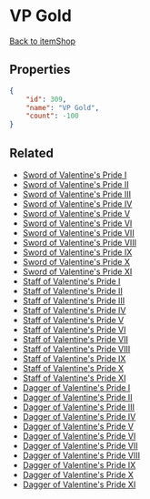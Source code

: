 # VP Gold

<no description available>

[Back to itemShop](../item-shops.md)

## Properties

```json
{
    "id": 309,
    "name": "VP Gold",
    "count": -100
}
```

## Related

- [Sword of Valentine's Pride I](../items/8768-sword-of-valentine-s-pride-i.md)
- [Sword of Valentine's Pride II](../items/8769-sword-of-valentine-s-pride-ii.md)
- [Sword of Valentine's Pride III](../items/8770-sword-of-valentine-s-pride-iii.md)
- [Sword of Valentine's Pride IV](../items/8771-sword-of-valentine-s-pride-iv.md)
- [Sword of Valentine's Pride V](../items/8772-sword-of-valentine-s-pride-v.md)
- [Sword of Valentine's Pride VI](../items/8773-sword-of-valentine-s-pride-vi.md)
- [Sword of Valentine's Pride VII](../items/8774-sword-of-valentine-s-pride-vii.md)
- [Sword of Valentine's Pride VIII](../items/8775-sword-of-valentine-s-pride-viii.md)
- [Sword of Valentine's Pride IX](../items/8776-sword-of-valentine-s-pride-ix.md)
- [Sword of Valentine's Pride X](../items/8777-sword-of-valentine-s-pride-x.md)
- [Sword of Valentine's Pride XI](../items/8778-sword-of-valentine-s-pride-xi.md)
- [Staff of Valentine's Pride I](../items/8790-staff-of-valentine-s-pride-i.md)
- [Staff of Valentine's Pride II](../items/8791-staff-of-valentine-s-pride-ii.md)
- [Staff of Valentine's Pride III](../items/8792-staff-of-valentine-s-pride-iii.md)
- [Staff of Valentine's Pride IV](../items/8793-staff-of-valentine-s-pride-iv.md)
- [Staff of Valentine's Pride V](../items/8794-staff-of-valentine-s-pride-v.md)
- [Staff of Valentine's Pride VI](../items/8795-staff-of-valentine-s-pride-vi.md)
- [Staff of Valentine's Pride VII](../items/8796-staff-of-valentine-s-pride-vii.md)
- [Staff of Valentine's Pride VIII](../items/8797-staff-of-valentine-s-pride-viii.md)
- [Staff of Valentine's Pride IX](../items/8798-staff-of-valentine-s-pride-ix.md)
- [Staff of Valentine's Pride X](../items/8799-staff-of-valentine-s-pride-x.md)
- [Staff of Valentine's Pride XI](../items/8800-staff-of-valentine-s-pride-xi.md)
- [Dagger of Valentine's Pride I](../items/8812-dagger-of-valentine-s-pride-i.md)
- [Dagger of Valentine's Pride II](../items/8813-dagger-of-valentine-s-pride-ii.md)
- [Dagger of Valentine's Pride III](../items/8814-dagger-of-valentine-s-pride-iii.md)
- [Dagger of Valentine's Pride IV](../items/8815-dagger-of-valentine-s-pride-iv.md)
- [Dagger of Valentine's Pride V](../items/8816-dagger-of-valentine-s-pride-v.md)
- [Dagger of Valentine's Pride VI](../items/8817-dagger-of-valentine-s-pride-vi.md)
- [Dagger of Valentine's Pride VII](../items/8818-dagger-of-valentine-s-pride-vii.md)
- [Dagger of Valentine's Pride VIII](../items/8819-dagger-of-valentine-s-pride-viii.md)
- [Dagger of Valentine's Pride IX](../items/8820-dagger-of-valentine-s-pride-ix.md)
- [Dagger of Valentine's Pride X](../items/8821-dagger-of-valentine-s-pride-x.md)
- [Dagger of Valentine's Pride XI](../items/8822-dagger-of-valentine-s-pride-xi.md)

